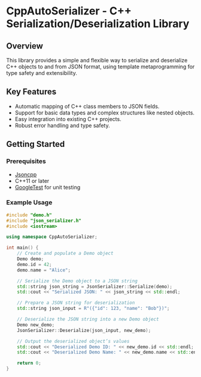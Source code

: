 # CppAutoSerializer - C++ Serialization/Deserialization Library

## Overview
This library provides a simple and flexible way to serialize and deserialize C++ objects to and from JSON format, using template metaprogramming for type safety and extensibility.

## Key Features
- Automatic mapping of C++ class members to JSON fields.
- Support for basic data types and complex structures like nested objects.
- Easy integration into existing C++ projects.
- Robust error handling and type safety.

## Getting Started

### Prerequisites
- [Jsoncpp](https://github.com/open-source-parsers/jsoncpp)
- C++11 or later
- [GoogleTest](https://github.com/google/googletest) for unit testing

### Example Usage

```cpp
#include "demo.h"
#include "json_serializer.h"
#include <iostream>

using namespace CppAutoSerializer;

int main() {
    // Create and populate a Demo object
    Demo demo;
    demo.id = 42;
    demo.name = "Alice";

    // Serialize the Demo object to a JSON string
    std::string json_string = JsonSerializer::Serialize(demo);
    std::cout << "Serialized JSON: " << json_string << std::endl;

    // Prepare a JSON string for deserialization
    std::string json_input = R"({"id": 123, "name": "Bob"})";

    // Deserialize the JSON string into a new Demo object
    Demo new_demo;
    JsonSerializer::Deserialize(json_input, new_demo);

    // Output the deserialized object’s values
    std::cout << "Deserialized Demo ID: " << new_demo.id << std::endl;
    std::cout << "Deserialized Demo Name: " << new_demo.name << std::endl;

    return 0;
}

